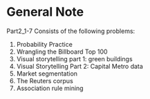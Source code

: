 # General Note

Part2_1-7 Consists of the following problems: 

1. Probability Practice
2. Wrangling the Billboard Top 100
3. Visual storytelling part 1: green buildings
4. Visual Storytelling Part 2: Capital Metro data
5. Market segmentation
6. The Reuters corpus
7. Association rule mining
